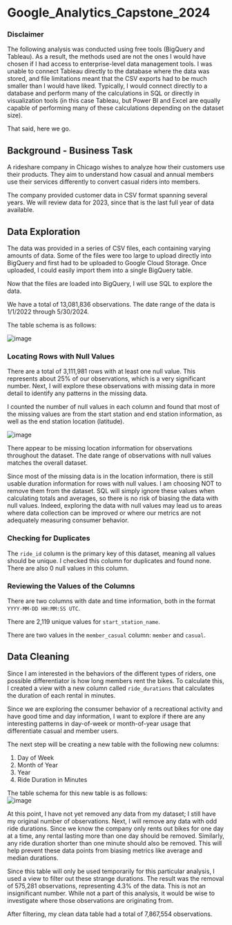 # Google_Analytics_Capstone_2024

### Disclaimer

The following analysis was conducted using free tools (BigQuery and Tableau). As a result, the methods used are not the ones I would have chosen if I had access to enterprise-level data management tools. I was unable to connect Tableau directly to the database where the data was stored, and file limitations meant that the CSV exports had to be much smaller than I would have liked. Typically, I would connect directly to a database and perform many of the calculations in SQL or directly in visualization tools (in this case Tableau, but Power BI and Excel are equally capable of performing many of these calculations depending on the dataset size).  

That said, here we go.

## Background - Business Task

A rideshare company in Chicago wishes to analyze how their customers use their products. They aim to understand how casual and annual members use their services differently to convert casual riders into members.  

The company provided customer data in CSV format spanning several years. We will review data for 2023, since that is the last full year of data available.  

## Data Exploration

The data was provided in a series of CSV files, each containing varying amounts of data. Some of the files were too large to upload directly into BigQuery and first had to be uploaded to Google Cloud Storage. Once uploaded, I could easily import them into a single BigQuery table.  

Now that the files are loaded into BigQuery, I will use SQL to explore the data.  

We have a total of 13,081,836 observations. The date range of the data is 1/1/2022 through 5/30/2024.  

The table schema is as follows:  

![image](https://github.com/user-attachments/assets/d18e1b87-c1c1-4165-b4e4-b36f34a6e505)

### Locating Rows with Null Values

There are a total of 3,111,981 rows with at least one null value. This represents about 25% of our observations, which is a very significant number. Next, I will explore these observations with missing data in more detail to identify any patterns in the missing data.  

I counted the number of null values in each column and found that most of the missing values are from the start station and end station information, as well as the end station location (latitude).  

![image](https://github.com/user-attachments/assets/a54d6879-7dea-47b2-8da7-7366b40ade68)

There appear to be missing location information for observations throughout the dataset. The date range of observations with null values matches the overall dataset.  

Since most of the missing data is in the location information, there is still usable duration information for rows with null values. I am choosing NOT to remove them from the dataset. SQL will simply ignore these values when calculating totals and averages, so there is no risk of biasing the data with null values. Indeed, exploring the data with null values may lead us to areas where data collection can be improved or where our metrics are not adequately measuring consumer behavior.  

### Checking for Duplicates

The `ride_id` column is the primary key of this dataset, meaning all values should be unique. I checked this column for duplicates and found none. There are also 0 null values in this column.  

### Reviewing the Values of the Columns

There are two columns with date and time information, both in the format `YYYY-MM-DD HH:MM:SS UTC`.  

There are 2,119 unique values for `start_station_name`.  

There are two values in the `member_casual` column: `member` and `casual`.  

## Data Cleaning

Since I am interested in the behaviors of the different types of riders, one possible differentiator is how long members rent the bikes. To calculate this, I created a view with a new column called `ride_durations` that calculates the duration of each rental in minutes.  

Since we are exploring the consumer behavior of a recreational activity and have good time and day information, I want to explore if there are any interesting patterns in day-of-week or month-of-year usage that differentiate casual and member users.  

The next step will be creating a new table with the following new columns:  

1. Day of Week  
2. Month of Year  
3. Year  
4. Ride Duration in Minutes  

The table schema for this new table is as follows:  
![image](https://github.com/user-attachments/assets/32eff7a4-fd97-4828-a831-624de58fd2ad)

At this point, I have not yet removed any data from my dataset; I still have my original number of observations. Next, I will remove any data with odd ride durations. Since we know the company only rents out bikes for one day at a time, any rental lasting more than one day should be removed. Similarly, any ride duration shorter than one minute should also be removed. This will help prevent these data points from biasing metrics like average and median durations.  

Since this table will only be used temporarily for this particular analysis, I used a view to filter out these strange durations. The result was the removal of 575,281 observations, representing 4.3% of the data. This is not an insignificant number. While not a part of this analysis, it would be wise to investigate where those observations are originating from.  

After filtering, my clean data table had a total of 7,867,554 observations.

##




